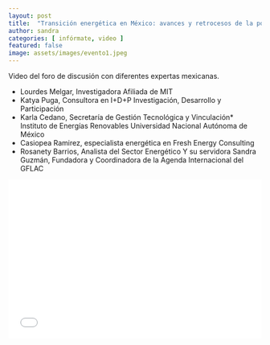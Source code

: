 ```yaml
---
layout: post
title:  "Transición energética en México: avances y retrocesos de la política energética nacional."
author: sandra
categories: [ infórmate, video ]
featured: false
image: assets/images/evento1.jpeg
---
```


Video del foro de discusión con diferentes expertas mexicanas.

- Lourdes Melgar, Investigadora Afiliada de MIT 
- Katya Puga, Consultora en I+D+P Investigación, Desarrollo y Participación 
- Karla Cedano, Secretaría de Gestión Tecnológica y Vinculación*
Instituto de Energías Renovables 
Universidad Nacional Autónoma de México
- Casiopea Ramirez, especialista energética en Fresh Energy Consulting 
- Rosanety Barrios, Analista del Sector Energético 
Y su servidora Sandra Guzmán, Fundadora y Coordinadora de la Agenda Internacional del GFLAC 



<p><iframe style="width:100%;" height="315" src="<iframe width="871" height="490" src="https://www.youtube.com/embed/pqcsERUtQQU" frameborder="0" allow="accelerometer; autoplay; encrypted-media; gyroscope; picture-in-picture" allowfullscreen></iframe>

